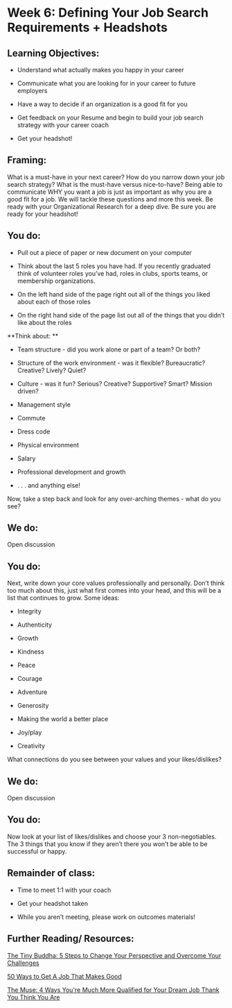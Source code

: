 # Week 6: Defining Your Job Search Requirements + Headshots

## Learning Objectives:

* Understand what actually makes you happy in your career

* Communicate what you are looking for in your career to future employers

* Have a way to decide if an organization is a good fit for you

* Get feedback on your Resume and begin to build your job search strategy with your career coach

* Get your headshot!

## Framing:

What is a must-have in your next career? How do you narrow down your job search strategy? What is the must-have versus nice-to-have? Being able to communicate WHY you want a job is just as important as why you are a good fit for a job. We will tackle these questions and more this week. Be ready with your Organizational Research for a deep dive. Be sure you are ready for your headshot!

## You do:

- Pull out a piece of paper or new document on your computer

- Think about the last 5 roles you have had. If you recently graduated think of volunteer roles you’ve had, roles in clubs, sports teams, or membership organizations.

- On the left hand side of the page right out all of the things you liked about each of those roles

- On the right hand side of the page list out all of the things that you didn’t like about the roles

**Think about: **

- Team structure - did you work alone or part of a team? Or both?

- Structure of the work environment - was it flexible? Bureaucratic? Creative? Lively? Quiet?

- Culture - was it fun? Serious? Creative? Supportive? Smart? Mission driven?

- Management style

- Commute

- Dress code

- Physical environment

- Salary

- Professional development and growth

- . . . and anything else!

Now, take a step back and look for any over-arching themes - what do you see?

## We do:

Open discussion

## You do:

Next, write down your core values professionally and personally. Don’t think too much about this, just what first comes into your head, and this will be a list that continues to grow. Some ideas:

* Integrity

* Authenticity

* Growth

* Kindness

* Peace

* Courage

* Adventure

* Generosity

* Making the world a better place

* Joy/play

* Creativity

What connections do you see between your values and your likes/dislikes?

## We do:

Open discussion

## You do:

Now look at your list of likes/dislikes and choose your 3 non-negotiables. The 3 things that you know if they aren’t there you won’t be able to be successful or happy.

## Remainder of class:

- Time to meet 1:1 with your coach

- Get your headshot taken

- While you aren’t meeting, please work on outcomes materials!

## Further Reading/ Resources: 

[The Tiny Buddha: 5 Steps to Change Your Perspective and Overcome Your Challenges](http://tinybuddha.com/blog/5-steps-to-change-your-perspective-and-overcome-your-challenges/?utm_source=Sailthru&utm_medium=email&utm_campaign=%2A%20New%20BOTW%20Template%209/13/15&utm_term=Sunday%20-%20Best%20of%20The%20Web)

[50 Ways to Get A Job That Makes Good](http://50waystogetajob.com/)

[The Muse: 4 Ways You're Much More Qualified for Your Dream Job Thank You Think You Are](https://www.themuse.com/advice/4-reasons-youre-much-more-qualified-for-your-dream-job-than-you-think-you-are?utm_medium=email&utm_campaign=4%20Reasons%20You%27re%20Much%20More%20Qualified%20for%20Your%20Dream%20Job%20Than%20You%20Think%20You%20Are&utm_source=Sailthru&utm_term=Daily%20Email%20List)
